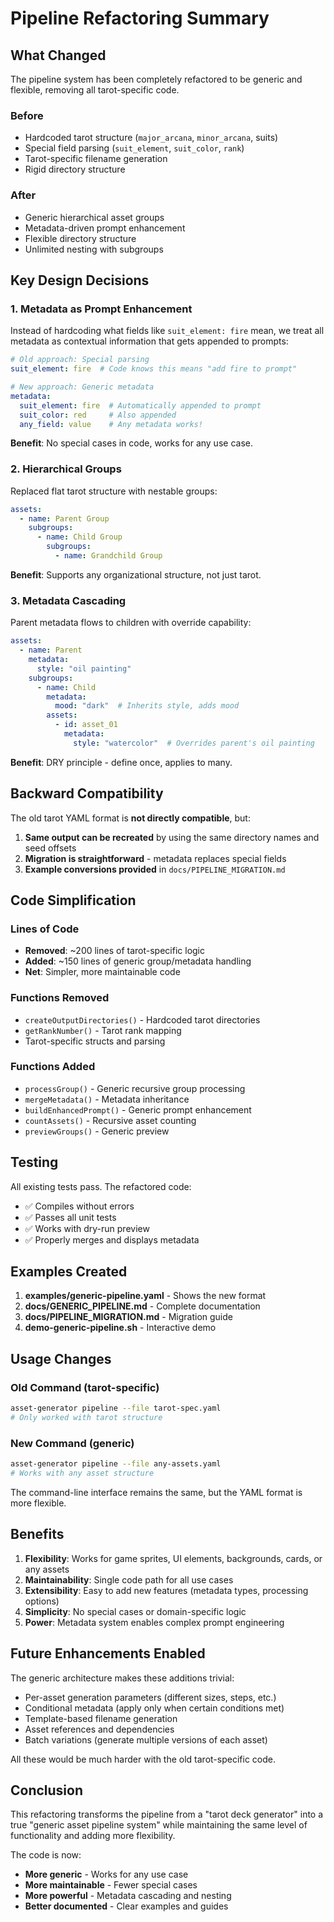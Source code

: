 # Pipeline Refactoring Summary

## What Changed

The pipeline system has been completely refactored to be generic and flexible, removing all tarot-specific code.

### Before
- Hardcoded tarot structure (`major_arcana`, `minor_arcana`, suits)
- Special field parsing (`suit_element`, `suit_color`, `rank`)
- Tarot-specific filename generation
- Rigid directory structure

### After
- Generic hierarchical asset groups
- Metadata-driven prompt enhancement
- Flexible directory structure
- Unlimited nesting with subgroups

## Key Design Decisions

### 1. Metadata as Prompt Enhancement
Instead of hardcoding what fields like `suit_element: fire` mean, we treat all metadata as contextual information that gets appended to prompts:

```yaml
# Old approach: Special parsing
suit_element: fire  # Code knows this means "add fire to prompt"

# New approach: Generic metadata
metadata:
  suit_element: fire  # Automatically appended to prompt
  suit_color: red     # Also appended
  any_field: value    # Any metadata works!
```

**Benefit**: No special cases in code, works for any use case.

### 2. Hierarchical Groups
Replaced flat tarot structure with nestable groups:

```yaml
assets:
  - name: Parent Group
    subgroups:
      - name: Child Group
        subgroups:
          - name: Grandchild Group
```

**Benefit**: Supports any organizational structure, not just tarot.

### 3. Metadata Cascading
Parent metadata flows to children with override capability:

```yaml
assets:
  - name: Parent
    metadata:
      style: "oil painting"
    subgroups:
      - name: Child
        metadata:
          mood: "dark"  # Inherits style, adds mood
        assets:
          - id: asset_01
            metadata:
              style: "watercolor"  # Overrides parent's oil painting
```

**Benefit**: DRY principle - define once, applies to many.

## Backward Compatibility

The old tarot YAML format is **not directly compatible**, but:

1. **Same output can be recreated** by using the same directory names and seed offsets
2. **Migration is straightforward** - metadata replaces special fields
3. **Example conversions provided** in `docs/PIPELINE_MIGRATION.md`

## Code Simplification

### Lines of Code
- **Removed**: ~200 lines of tarot-specific logic
- **Added**: ~150 lines of generic group/metadata handling
- **Net**: Simpler, more maintainable code

### Functions Removed
- `createOutputDirectories()` - Hardcoded tarot directories
- `getRankNumber()` - Tarot rank mapping
- Tarot-specific structs and parsing

### Functions Added
- `processGroup()` - Generic recursive group processing
- `mergeMetadata()` - Metadata inheritance
- `buildEnhancedPrompt()` - Generic prompt enhancement
- `countAssets()` - Recursive asset counting
- `previewGroups()` - Generic preview

## Testing

All existing tests pass. The refactored code:
- ✅ Compiles without errors
- ✅ Passes all unit tests
- ✅ Works with dry-run preview
- ✅ Properly merges and displays metadata

## Examples Created

1. **examples/generic-pipeline.yaml** - Shows the new format
2. **docs/GENERIC_PIPELINE.md** - Complete documentation
3. **docs/PIPELINE_MIGRATION.md** - Migration guide
4. **demo-generic-pipeline.sh** - Interactive demo

## Usage Changes

### Old Command (tarot-specific)
```bash
asset-generator pipeline --file tarot-spec.yaml
# Only worked with tarot structure
```

### New Command (generic)
```bash
asset-generator pipeline --file any-assets.yaml
# Works with any asset structure
```

The command-line interface remains the same, but the YAML format is more flexible.

## Benefits

1. **Flexibility**: Works for game sprites, UI elements, backgrounds, cards, or any assets
2. **Maintainability**: Single code path for all use cases
3. **Extensibility**: Easy to add new features (metadata types, processing options)
4. **Simplicity**: No special cases or domain-specific logic
5. **Power**: Metadata system enables complex prompt engineering

## Future Enhancements Enabled

The generic architecture makes these additions trivial:

- Per-asset generation parameters (different sizes, steps, etc.)
- Conditional metadata (apply only when certain conditions met)
- Template-based filename generation
- Asset references and dependencies
- Batch variations (generate multiple versions of each asset)

All these would be much harder with the old tarot-specific code.

## Conclusion

This refactoring transforms the pipeline from a "tarot deck generator" into a true "generic asset pipeline system" while maintaining the same level of functionality and adding more flexibility.

The code is now:
- **More generic** - Works for any use case
- **More maintainable** - Fewer special cases
- **More powerful** - Metadata cascading and nesting
- **Better documented** - Clear examples and guides
